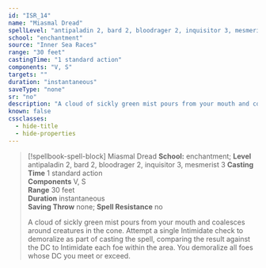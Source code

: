 ```yaml
---
id: "ISR_14"
name: "Miasmal Dread"
spellLevel: "antipaladin 2, bard 2, bloodrager 2, inquisitor 3, mesmerist 3"
school: "enchantment"
source: "Inner Sea Races"
range: "30 feet"
castingTime: "1 standard action"
components: "V, S"
targets: ""
duration: "instantaneous"
saveType: "none"
sr: "no"
description: "A cloud of sickly green mist pours from your mouth and coalesces around creatures in the cone. Attempt a single Intimidate check to demoralize as part of casting the spell, comparing the result against the DC to Intimidate each foe within the area. You demoralize all foes whose DC you meet or exceed."
known: false
cssclasses:
  - hide-title
  - hide-properties
---
```


> [!spellbook-spell-block] Miasmal Dread
> **School:** enchantment; **Level** antipaladin 2, bard 2, bloodrager 2, inquisitor 3, mesmerist 3
> **Casting Time** 1 standard action  
> **Components** V, S  
> **Range** 30 feet  
> **Duration** instantaneous  
> **Saving Throw** none; **Spell Resistance** no
> 
> A cloud of sickly green mist pours from your mouth and coalesces around creatures in the cone. Attempt a single Intimidate check to demoralize as part of casting the spell, comparing the result against the DC to Intimidate each foe within the area. You demoralize all foes whose DC you meet or exceed.
